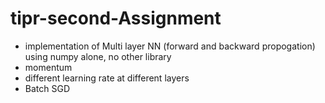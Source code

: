 # tipr-second-Assignment
* implementation of Multi layer NN (forward and backward propogation) using numpy alone, no other library
* momentum  
* different learning rate at different layers
* Batch SGD
